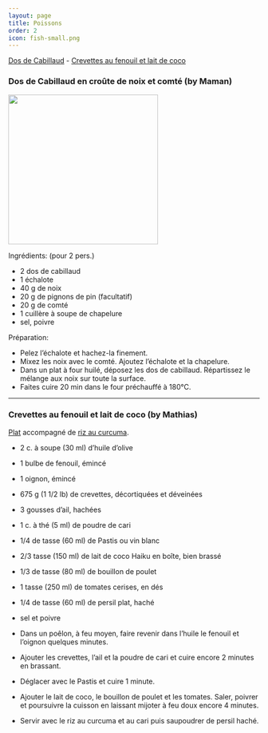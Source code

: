 ```yaml
---
layout: page
title: Poissons
order: 2
icon: fish-small.png
---
```


[Dos de Cabillaud](/poissons#cabillaud) - [Crevettes au fenouil et lait de coco](/poissons#fenouil)


### <a name="cabillaud"></a> Dos de Cabillaud en croûte de noix et comté (by Maman)
<img src="https://cloud.githubusercontent.com/assets/10600852/7497542/2691ca3c-f3e9-11e4-8811-87de77b89764.jpg" height="300" width="300">

Ingrédients: (pour 2 pers.)

-	2 dos de cabillaud
-	1 échalote
-	40 g de noix
-	20 g de pignons de pin (facultatif)
-	20 g de comté
- 1 cuillère à soupe de chapelure
-	sel, poivre

Préparation:

- Pelez l’échalote et hachez-la finement.
- Mixez les noix avec le comté. Ajoutez l’échalote et la chapelure.
- Dans un plat à four huilé, déposez les dos de cabillaud. Répartissez le mélange aux noix sur toute la surface.
- Faites cuire 20 min dans le four préchauffé à 180°C.
_______________________________________

### <a name="fenouil"></a> Crevettes au fenouil et lait de coco (by Mathias)

[Plat](https://www.kpourkatrine.com/fr/recettes/crevettes-fenouil-lait-de-coco/) accompagné de [riz au curcuma](https://www.kpourkatrine.com/fr/recettes/155-2/).


 - 2 c. à soupe (30 ml) d’huile d’olive
- 1 bulbe de fenouil, émincé
- 1 oignon, émincé
- 675 g (1 1/2 lb)  de crevettes, décortiquées et déveinées
- 3 gousses d’ail, hachées
- 1 c. à thé (5 ml) de poudre de cari
- 1/4 de tasse (60 ml) de Pastis ou vin blanc
- 2/3 tasse (150 ml) de lait de coco Haiku en boîte, bien brassé
- 1/3 de tasse (80 ml) de bouillon de poulet
- 1 tasse (250 ml) de tomates cerises, en dés
- 1/4 de tasse (60 ml) de persil plat, haché
- sel et poivre


- Dans un poêlon, à feu moyen, faire revenir dans l’huile le fenouil et l’oignon quelques minutes.
- Ajouter les crevettes, l’ail et la poudre de cari et cuire encore 2 minutes en brassant.
- Déglacer avec le Pastis et cuire 1 minute.
- Ajouter le lait de coco, le bouillon de poulet et les tomates. Saler, poivrer et poursuivre la cuisson en laissant mijoter à feu doux encore 4 minutes.
- Servir avec le riz au curcuma et au cari puis saupoudrer de persil haché.
